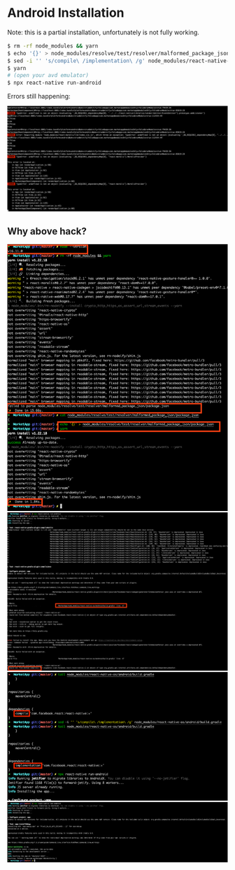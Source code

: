 # Android Installation

Note: this is a partial installation, unfortunately is not fully working.

```bash
$ rm -rf node_modules && yarn
$ echo '{}' > node_modules/resolve/test/resolver/malformed_package_json/package.json
$ sed -i '' 's/compile\ /implementation\ /g' node_modules/react-native-os/android/build.gradle
$ yarn
# (open your avd emulator)
$ npx react-native run-android
```

Errors still happening:

<img src="https://raw.githubusercontent.com/saxxi/MarketApp/master/.github/screenshots/5.png" />

## Why above hack?

<img src="https://raw.githubusercontent.com/saxxi/MarketApp/master/.github/screenshots/1.png" />
<img src="https://raw.githubusercontent.com/saxxi/MarketApp/master/.github/screenshots/2.png" />
<img src="https://raw.githubusercontent.com/saxxi/MarketApp/master/.github/screenshots/3.png" />
<img src="https://raw.githubusercontent.com/saxxi/MarketApp/master/.github/screenshots/4.png" />
